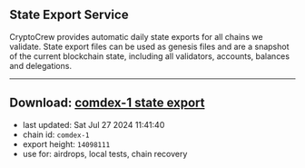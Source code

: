 ## State Export Service
CryptoCrew provides automatic daily state exports for all chains we validate. State export files can be used as genesis files and are a snapshot of the current blockchain state, including all validators, accounts, balances and delegations.

---
**Download: [comdex-1 state export](https://dl-eu2.ccvalidators.com/SERVICE/comdex/comdex-1_export_14098111.json)**
---

- last updated: Sat Jul 27 2024 11:41:40
- chain id: `comdex-1`
- export height: `14098111`
- use for: airdrops, local tests, chain recovery
